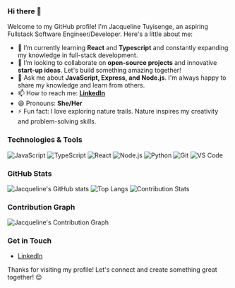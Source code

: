 ### Hi there 👋

Welcome to my GitHub profile! I'm Jacqueline Tuyisenge, an aspiring Fullstack Software Engineer/Developer. Here's a little about me:

- 🌱 I’m currently learning **React** and **Typescript** and constantly expanding my knowledge in full-stack development.
- 👯 I’m looking to collaborate on **open-source projects** and innovative **start-up ideas**. Let's build something amazing together!
- 💬 Ask me about **JavaScript, Express, and Node.js**. I'm always happy to share my knowledge and learn from others.
- 📫 How to reach me: **[LinkedIn](https://www.linkedin.com/in/tuyisenge-jacqueline-69b393240/)**
- 😄 Pronouns: **She/Her**
- ⚡ Fun fact: I love exploring nature trails. Nature inspires my creativity and problem-solving skills.

### Technologies & Tools

![JavaScript](https://img.shields.io/badge/-JavaScript-333333?style=flat&logo=javascript)
![TypeScript](https://img.shields.io/badge/-TypeScript-333333?style=flat&logo=typescript)
![React](https://img.shields.io/badge/-React-333333?style=flat&logo=react)
![Node.js](https://img.shields.io/badge/-Node.js-333333?style=flat&logo=node.js)
![Python](https://img.shields.io/badge/-Python-333333?style=flat&logo=python)
![Git](https://img.shields.io/badge/-Git-333333?style=flat&logo=git)
![VS Code](https://img.shields.io/badge/-VS%20Code-333333?style=flat&logo=visual-studio-code)

### GitHub Stats

![Jacqueline's GitHub stats](https://github-readme-stats.vercel.app/api?username=JacquelineTuyisenge&show_icons=true&theme=radical)
![Top Langs](https://github-readme-stats.vercel.app/api/top-langs/?username=JacquelineTuyisenge&layout=compact&theme=radical)
![Contribution Stats](https://github-readme-streak-stats.herokuapp.com/?user=JacquelineTuyisenge&theme=radical)

### Contribution Graph

![Jacqueline's Contribution Graph](https://github.com/users/JacquelineTuyisenge/contributions)


### Get in Touch

- [LinkedIn](https://www.linkedin.com/in/tuyisenge-jacqueline-69b393240/)

Thanks for visiting my profile! Let's connect and create something great together! 😊
